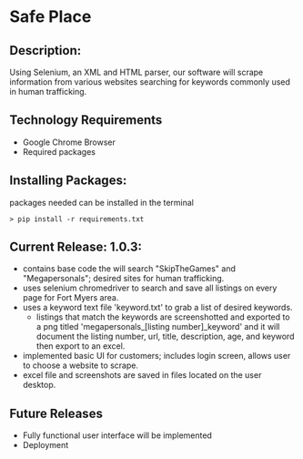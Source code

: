 # Safe Place 
## Description:
Using Selenium, an XML and HTML parser, our software will scrape information from various websites searching for keywords commonly used in human trafficking. 

## Technology Requirements
- Google Chrome Browser
- Required packages 

## Installing Packages:
packages needed can be installed in the terminal
```
> pip install -r requirements.txt
```

## Current Release: 1.0.3:
- contains base code the will search "SkipTheGames" and "Megapersonals"; desired sites for human trafficking. 
- uses selenium chromedriver to search and save all listings on every page for Fort Myers area.
- uses a keyword text file 'keyword.txt' to grab a list of desired keywords.
  - listings that match the keywords are screenshotted and exported to a png titled 'megapersonals_[listing number]_keyword' and it will document the listing number, url, title, description, age, and keyword then export to an excel. 
- implemented basic UI for customers; includes login screen, allows user to choose a website to scrape. 
- excel file and screenshots are saved in files located on the user desktop. 

## Future Releases
- Fully functional user interface will be implemented
- Deployment
